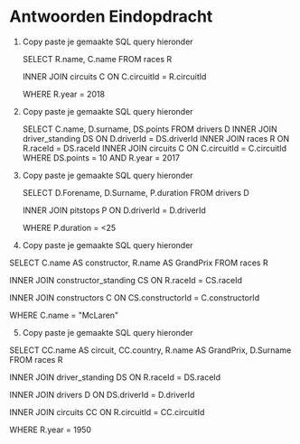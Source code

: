 # Antwoorden Eindopdracht

1. Copy paste je gemaakte SQL query hieronder
   
    SELECT R.name, C.name FROM races R
    
    INNER JOIN circuits C
    ON C.circuitId = R.circuitId
    
    WHERE R.year = 2018

2. Copy paste je gemaakte SQL query hieronder

    SELECT C.name, D.surname, DS.points FROM drivers D
    INNER JOIN driver_standing DS
    ON D.driverId = DS.driverId
    INNER JOIN races R
    ON R.raceId = DS.raceId
    INNER JOIN circuits C
    ON C.circuitId = C.circuitId
    WHERE DS.points = 10 AND R.year = 2017

3. Copy paste je gemaakte SQL query hieronder
   
    SELECT D.Forename, D.Surname, P.duration FROM drivers D
    
    INNER JOIN pitstops P
    ON D.driverId = D.driverId
    
    WHERE P.duration = <25

4. Copy paste je gemaakte SQL query hieronder
   
SELECT C.name AS constructor, R.name AS GrandPrix  FROM races R
    
INNER JOIN constructor_standing CS
ON R.raceId = CS.raceId

INNER JOIN constructors C
ON CS.constructorId = C.constructorId
    
WHERE C.name = "McLaren"

5. Copy paste je gemaakte SQL query hieronder
   
SELECT CC.name AS circuit, CC.country, R.name AS GrandPrix, D.Surname  FROM races R
    
INNER JOIN driver_standing DS
ON R.raceId = DS.raceId

INNER JOIN drivers D
ON DS.driverId = D.driverId

INNER JOIN circuits CC
ON R.circuitId = CC.circuitId
    
WHERE R.year = 1950